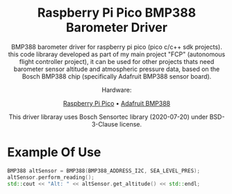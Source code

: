 <div align="center">

# Raspberry Pi Pico BMP388 Barometer Driver

BMP388 barometer driver for raspberry pi pico (pico c/c++ sdk projects).
this code libraray developed as part of my main project "FCP" (autonomous flight controller project),
it can be used for other projects thats need barometer sensor altitude and atmospheric pressure data,
based on the Bosch BMP388 chip (specifically Adafruit BMP388 sensor board).

Hardware:

[Raspberry Pi Pico](https://www.raspberrypi.com/products/raspberry-pi-pico/) •
[Adafruit BMP388](https://learn.adafruit.com/adafruit-bmp388-bmp390-bmp3xx)

This driver libraray uses Bosch Sensortec library (2020-07-20) under BSD-3-Clause license.

</div>

<div>

# Example Of Use

```c++
BMP388 altSensor = BMP388(BMP388_ADDRESS_I2C, SEA_LEVEL_PRES);
altSensor.perform_reading();
std::cout << "Alt: " << altSensor.get_altitude() << std::endl;
```

</div>
